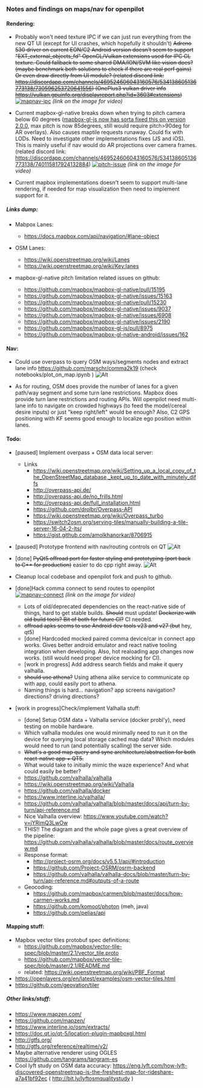 
### Notes and findings on maps/nav for openpilot

#### Rendering:
- Probably won't need texture IPC if we can just run everything from the new QT UI (except for UI crashes, which hopefully it shouldn't) ~~Adreno 530 driver on current EON/C2 Android version doesn't seem to support "EXT_external_objects_fd" OpenGL/Vulkan extensions used for IPC GL texture. Could fallback to some shared DMA/ION/SVM like vision does? (maybe benchmark both solutions to check if there are real perf gains) Or even draw directly from UI module? (related discord link: https://discordapp.com/channels/469524606043160576/534138605136773138/730596253720641556)
(OnePlus3 vulkan driver info https://vulkan.gpuinfo.org/displayreport.php?id=3603#extensions)~~
[![mapnav-ipc](mapnav-ipc.jpg)](https://imgur.com/gallery/8pfHO5X)
*(link on the image for video)*

- Current mapbox-gl-native breaks down when trying to pitch camera below 60 degrees ([mapbox-gl-js now has sorta fixed this on version 2.0.0](https://github.com/mapbox/mapbox-gl-js/blob/main/CHANGELOG.md#-features-and-improvements), max pitch is now 85degrees, still would require pitch>90deg for AR overlays). Also causes maptile requests runaway. Could fix with LODs. Need to investigate other implementations fixes (JS and iOS). This is mainly useful if nav would do AR projections over camera frames.  (related discord link: https://discordapp.com/channels/469524606043160576/534138605136773138/740115817924132884)
[![pitch-issue](pitch-issue.jpg)](https://imgur.com/7M3PaNS)
*(link on the image for video)*

- Current mapbox implementations doesn't seem to support multi-lane rendering, if needed for map visualization then need to implement support for it.

##### Links dump:
- Mabpox Lanes:
	- https://docs.mapbox.com/api/navigation/#lane-object
- OSM Lanes:
	- https://wiki.openstreetmap.org/wiki/Lanes
	- https://wiki.openstreetmap.org/wiki/Key:lanes

- mapbox-gl-native pitch limitation related issues on github:
    - https://github.com/mapbox/mapbox-gl-native/pull/15195
    - https://github.com/mapbox/mapbox-gl-native/issues/15163
    - https://github.com/mapbox/mapbox-gl-native/pull/15230
    - https://github.com/mapbox/mapbox-gl-native/issues/9037
    - https://github.com/mapbox/mapbox-gl-native/issues/6908
    - https://github.com/mapbox/mapbox-gl-native/issues/2190
    - https://github.com/mapbox/mapbox-gl-js/pull/8975
    - https://github.com/mapbox/mapbox-gl-native-android/issues/162


#### Nav:
- Could use overpass to query OSM ways/segments nodes and extract lane info
https://github.com/marschr/comma2k19 (check notebooks/plot_on_map.ipynb )
![Alt](mapbox_osm_overpass.png "openstreetmap nodes plotted onto mapboxgl plugin")

- As for routing, OSM does provide the number of lanes for a given path/way segment and some turn lane restrictions. Mapbox does provide turn lane restrictions and routing APIs. Will openpilot need multi-lane info to navigate on crowded highways (to feed the model/cereal desire inputs) or just "keep right/left" would be enough? Also, C2 GPS positioning with KF seems good enough to localize ego position within lanes.

#### Todo: 
- [paused] Implement overpass + OSM data local server:
    - Links
        - https://wiki.openstreetmap.org/wiki/Setting_up_a_local_copy_of_the_OpenStreetMap_database,_kept_up_to_date_with_minutely_diffs
        - http://overpass-api.de/
        - http://overpass-api.de/no_frills.html
        - http://overpass-api.de/full_installation.html
        - https://github.com/drolbr/Overpass-API
        - https://wiki.openstreetmap.org/wiki/Overpass_turbo
        - https://switch2osm.org/serving-tiles/manually-building-a-tile-server-16-04-2-lts/
        - https://gist.github.com/amolkhanorkar/8706915
- [paused] Prototype frontend with nav/routing controls on QT
![Alt](wip-frontend.png "wip-frontend")
- [done] ~~PyQt5 offroad port for faster styling and prototyping (port back to C++ for production)~~ easier to do cpp right away.
    ![Alt](pyqt-ui-protoyping.png "wip-pyqt-ui-prototyping") 
    
- Cleanup local codebase and openpilot fork and push to github.
- [done]Hack comma connect to send routes to openpilot
    [![mapnav-connect](mapnav-connect.png)](https://imgur.com/Gvf8O37)
    *(link on the image for video)*
    - Lots of old/deprecated dependencies on the react-native side of things, hard to get stable builds. ~~Should~~ must update! ~~Dockerize with old build tools? Bit of both for future CI?~~ CI needed.
    - ~~offroad apks seems to use Android dev tools v23 and v27 (but~~ hey, qt5)
    - [done] Hardcoded mocked paired comma device/car in connect app works. Gives better android emulator and react native tooling integration when developing. Also, hot realoading app changes now works. (still would need proper device mocking for CI).
    - [work in progress] Add address search fields and make it query valhalla.
    - ~~should use athena?~~ Using athena alike service to communicate op with app, could easily port to athena.
    - Naming things is hard... navigation? app screens navigation? directions? driving directions?
- [work in progress]Check/implement Valhalla stuff:
    - [done] Setup OSM data + Valhalla service (docker probl'y), need testing on mobile hardware.
    - Which valhalla modules one would minimally need to run it on the device for querying local storage cached map data? Which modules would need to run (and potentially scalling) the server side.
    - ~~What's a good map query and sync architecture/abstraction for both react-native app + QT5.~~
    - What would take to initially mimic the waze experience? And what could easily be better?
    - https://github.com/valhalla/valhalla
    - https://wiki.openstreetmap.org/wiki/Valhalla
    - https://github.com/valhalla/docker
    - https://www.interline.io/valhalla/
    - https://github.com/valhalla/valhalla/blob/master/docs/api/turn-by-turn/api-reference.md
    - Nice Valhalla overview: https://www.youtube.com/watch?v=jYRimQ3LwOw
    - THIS!! The diagram and the whole page gives a great overview of the pipeline: https://github.com/valhalla/valhalla/blob/master/docs/route_overview.md
    - Response format:
        - http://project-osrm.org/docs/v5.5.1/api/#introduction
        - https://github.com/Project-OSRM/osrm-backend
        - https://github.com/valhalla/valhalla-docs/blob/master/turn-by-turn/api-reference.md#outputs-of-a-route
    - Geocoding: 
        - https://github.com/mapbox/carmen/blob/master/docs/how-carmen-works.md
        - https://github.com/komoot/photon (meh, java)
        - https://github.com/pelias/api

#### Mapping stuff:
- Mapbox vector tiles protobuf spec definitions:
    - https://github.com/mapbox/vector-tile-spec/blob/master/2.1/vector_tile.proto
    - https://github.com/mapbox/vector-tile-spec/blob/master/2.1/README.md
    - related: https://wiki.openstreetmap.org/wiki/PBF_Format
- https://openlayers.org/en/latest/examples/osm-vector-tiles.html
- https://github.com/geovation/tiler


##### Other links/stuff:
- https://www.mapzen.com/
- https://github.com/mapzen/
- https://www.interline.io/osm/extracts/
- https://doc.qt.io/qt-5/location-plugin-mapboxgl.html
- http://gtfs.org/
- http://gtfs.org/reference/realtime/v2/
- Maybe alternative renderer using OGLES https://github.com/tangrams/tangram-es
- Cool lyft study on OSM data accuracy: https://eng.lyft.com/how-lyft-discovered-openstreetmap-is-the-freshest-map-for-rideshare-a7a41bf92ec ( http://bit.ly/lyftosmqualitystudy )